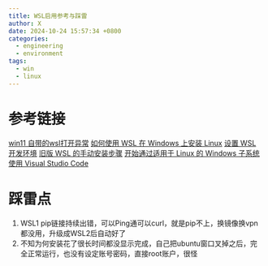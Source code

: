 ```yaml
---
title: WSL启用参考与踩雷
author: X
date: 2024-10-24 15:57:34 +0800
categories:
  - engineering
  - environment
tags:
  - win
  - linux
---
```

# 参考链接
[win11 自带的wsl打开异常](https://learn.microsoft.com/en-us/answers/questions/1347969/win11-wsl)
[如何使用 WSL 在 Windows 上安装 Linux](https://learn.microsoft.com/zh-cn/windows/wsl/install)
[设置 WSL 开发环境](https://learn.microsoft.com/zh-cn/windows/wsl/setup/environment#set-up-your-linux-username-and-password)
[旧版 WSL 的手动安装步骤](https://learn.microsoft.com/zh-cn/windows/wsl/install-manual#step-4---download-the-linux-kernel-update-package)
[开始通过适用于 Linux 的 Windows 子系统使用 Visual Studio Code](https://learn.microsoft.com/zh-cn/windows/wsl/tutorials/wsl-vscode?source=recommendations)

# 踩雷点
1. WSL1 pip链接持续出错，可以Ping通可以curl，就是pip不上，换镜像换vpn都没用，升级成WSL2后自动好了
2. 不知为何安装花了很长时间都没显示完成，自己把ubuntu窗口叉掉之后，完全正常运行，也没有设定账号密码，直接root账户，很怪
